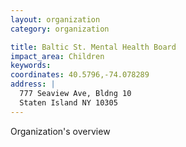 ```yaml
---
layout: organization
category: organization

title: Baltic St. Mental Health Board
impact_area: Children
keywords: 
coordinates: 40.5796,-74.078289
address: |
  777 Seaview Ave, Bldng 10
  Staten Island NY 10305
---
```

Organization's overview
